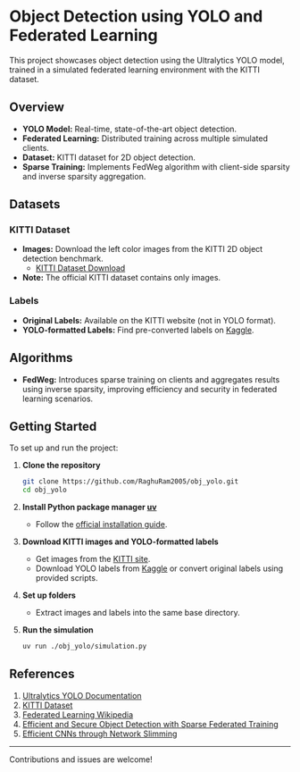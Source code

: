 # Object Detection using YOLO and Federated Learning

This project showcases object detection using the Ultralytics YOLO model, trained in a simulated federated learning environment with the KITTI dataset.

## Overview

- **YOLO Model:** Real-time, state-of-the-art object detection.
- **Federated Learning:** Distributed training across multiple simulated clients.
- **Dataset:** KITTI dataset for 2D object detection.
- **Sparse Training:** Implements FedWeg algorithm with client-side sparsity and inverse sparsity aggregation.

## Datasets

### KITTI Dataset

- **Images:** Download the left color images from the KITTI 2D object detection benchmark.
    - [KITTI Dataset Download](https://www.cvlibs.net/datasets/kitti/eval_object.php?obj_benchmark=2d)
- **Note:** The official KITTI dataset contains only images.

### Labels

- **Original Labels:** Available on the KITTI website (not in YOLO format).
- **YOLO-formatted Labels:** Find pre-converted labels on [Kaggle](https://www.kaggle.com/datasets).

## Algorithms

- **FedWeg:** Introduces sparse training on clients and aggregates results using inverse sparsity, improving efficiency and security in federated learning scenarios.

## Getting Started

To set up and run the project:

1. **Clone the repository**
    ```bash
    git clone https://github.com/RaghuRam2005/obj_yolo.git
    cd obj_yolo
    ```

2. **Install Python package manager [uv](https://docs.astral.sh/uv/getting-started/installation/)**
    - Follow the [official installation guide](https://docs.astral.sh/uv/getting-started/installation/).

3. **Download KITTI images and YOLO-formatted labels**
    - Get images from the [KITTI site](https://www.cvlibs.net/datasets/kitti/eval_object.php?obj_benchmark=2d).
    - Download YOLO labels from [Kaggle](https://www.kaggle.com/datasets) or convert original labels using provided scripts.

4. **Set up folders**
    - Extract images and labels into the same base directory.

5. **Run the simulation**
    ```bash
    uv run ./obj_yolo/simulation.py
    ```

## References

1. [Ultralytics YOLO Documentation](https://docs.ultralytics.com/)
2. [KITTI Dataset](https://www.cvlibs.net/datasets/kitti/)
3. [Federated Learning Wikipedia](https://en.wikipedia.org/wiki/Federated_learning)
4. [Efficient and Secure Object Detection with Sparse Federated Training](https://doi.org/10.1109/TITS.2024.3389212)
5. [Efficient CNNs through Network Slimming](https://doi.org/10.48550/arXiv.1708.06519)

---

Contributions and issues are welcome!
